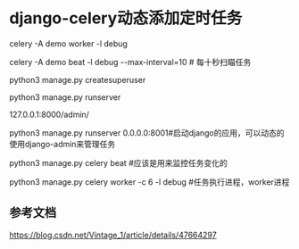 # 		django-celery动态添加定时任务









celery -A demo worker -l debug

celery -A demo beat -l debug --max-interval=10 # 每十秒扫瞄任务

python3 manage.py createsuperuser

python3 manage.py runserver

127.0.0.1:8000/admin/

python3 manage.py runserver 0.0.0.0:8001#启动django的应用，可以动态的使用django-admin来管理任务

python3 manage.py celery beat #应该是用来监控任务变化的

python3 manage.py  celery worker -c 6 -l debug  #任务执行进程，worker进程



## 参考文档

https://blog.csdn.net/Vintage_1/article/details/47664297
